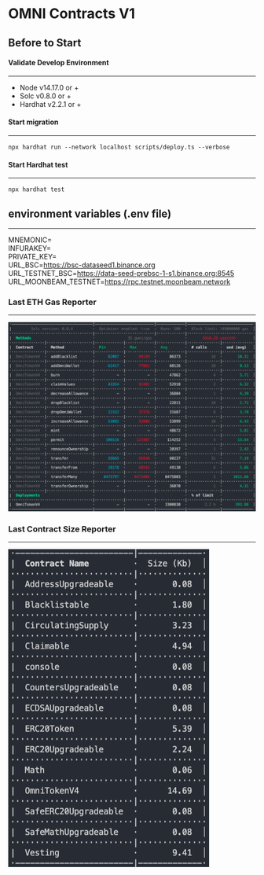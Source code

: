 # OMNI Contracts V1

Before to Start
---
#### Validate Develop Environment
---
- Node v14.17.0 or +
- Solc v0.8.0 or +
- Hardhat v2.2.1 or +

#### Start migration
---
```
npx hardhat run --network localhost scripts/deploy.ts --verbose
```

#### Start Hardhat test
---
```
npx hardhat test
```

## environment variables (.env file)
---
MNEMONIC=
<br/>
INFURAKEY=
<br/>
PRIVATE_KEY=
<br/>
URL_BSC=https://bsc-dataseed1.binance.org
<br/>
URL_TESTNET_BSC=https://data-seed-prebsc-1-s1.binance.org:8545
<br/>
URL_MOONBEAM_TESTNET=https://rpc.testnet.moonbeam.network

### Last ETH Gas Reporter
---
![](./gasreporter.png)


### Last Contract Size Reporter
---
![](./sizereporter.png)

